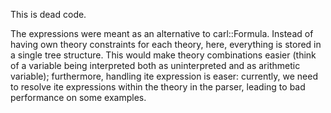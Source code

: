 This is dead code. 

The expressions were meant as an alternative to carl::Formula. Instead of having own theory constraints for each theory, here, everything is stored in a single tree structure. This would make theory combinations easier (think of a variable being interpreted both as uninterpreted and as arithmetic variable); furthermore, handling ite expression is easer: currently, we need to resolve ite expressions within the theory in the parser, leading to bad performance on some examples.